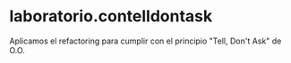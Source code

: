 # laboratorio.contelldontask
Aplicamos el refactoring para cumplir con el principio "Tell, Don't Ask" de O.O.
